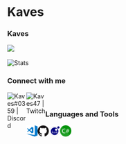 # Kaves

### Kaves

<a href="https://discord.gg/mbeEXvUktp" rel="nofollow"><img src="https://img.shields.io/discord/787379943390314507?label=Discord&style=for-the-badge"  style="max-width:100%;"></a>

![Stats](https://github-readme-stats.vercel.app/api?username=Kaves47&amp;show_icons=true&amp;count_private=true)


### Connect with me

[<img align="left" alt="Kaves#0359 | Discord" width="44px" src="https://i.ibb.co/YtNhB1V/icons8-discord-new-logo-48.png" />][discord]
[<img align="left" alt="Kaves47 | Twitch" width="44px" src="https://img.icons8.com/fluent/2x/twitch.png" />][twitch]

[discord]: https://discord.gg/mbeEXvUktp
[twitch]: https://www.twitch.tv/kaves47

<br>


### Languages and Tools

<img align="left" alt="Visual Studio Code" width="26px" src="https://raw.githubusercontent.com/github/explore/80688e429a7d4ef2fca1e82350fe8e3517d3494d/topics/visual-studio-code/visual-studio-code.png" />
<img align="left" alt="Github" width="26px" src="https://raw.githubusercontent.com/github/explore/78df643247d429f6cc873026c0622819ad797942/topics/github/github.png" />
<img align="left" alt="Lua" width="26px" src="https://raw.githubusercontent.com/github/explore/80688e429a7d4ef2fca1e82350fe8e3517d3494d/topics/lua/lua.png" />
<img align="left" alt="C#" width="26px" src="https://raw.githubusercontent.com/github/explore/78df643247d429f6cc873026c0622819ad797942/topics/csharp/csharp.png" />


